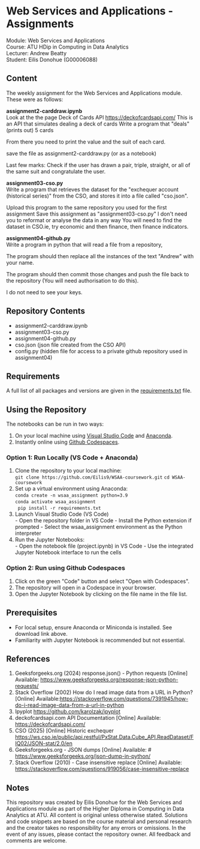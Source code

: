 # Web Services and Applications - Assignments
Module: Web Services and Applications  
Course: ATU HDip in Computing in Data Analytics  
Lecturer: Andrew Beatty <br>
Student: Eilis Donohue (G00006088)


## Content   

The weekly assignment for the Web Services and Applications module. These were as follows:

**assignment2-carddraw.ipynb** <br>
Look at the the page Deck of Cards API    https://deckofcardsapi.com/
This is an API that simulates dealing a deck of cards
Write a program that "deals" (prints out) 5 cards

From there you need to print the value and the suit of each card.

save the file as assignment2-carddraw.py (or as a notebook)

Last few marks:
Check if the user has drawn a pair, triple, straight, or all of the same suit and congratulate the user.

**assignment03-cso.py** <br>
Write a program that retrieves the dataset for the "exchequer account (historical series)" from the CSO, and stores it into a file called "cso.json".

Upload this program to the same repository you used for the first assignment
Save this assignment as "assignment03-cso.py"
I don't need you to reformat or analyse the data in any way
You will need to find the dataset in CSO.ie, try economic and then finance, then finance indicators.

**assignment04-github.py** <br>
Write a program in python that will read a file from a repository, 

The program should then replace all the instances of the text "Andrew" with your name. 

The program should then commit those changes and push the file back to the repository (You will need authorisation to do this).

I do not need to see your keys.


## Repository Contents

- assignment2-carddraw.ipynb <br>
- assignment03-cso.py <br>
- assignment04-github.py <br>
- cso.json (json file created from the CSO API) <br>
- config.py (hidden file for access to a private github repository used in assignment04) <br>


## Requirements  

A full list of all packages and versions are given in the [requirements.txt](requirements.txt) file. 

## Using the Repository

The notebooks can be run in two ways:

  1. On your local machine using [Visual Studio Code](https://code.visualstudio.com/) and [Anaconda](https://www.anaconda.com/download).
  2. Instantly online using [Github Codespaces](https://github.com/features/codespaces).


### Option 1: Run Locally (VS Code + Anaconda)

  1. Clone the repository to your local machine: <br>
  ```git clone https://github.com/Eilis9/WSAA-coursework.git```
  ```cd WSAA-coursework```
  2. Set up a virtual environment using Anaconda: <br>
  ```conda create -n wsaa_assignment python=3.9``` <br>
  ```conda activate wsaa_assignment``` <br>
  ``` pip install -r requirements.txt``` <br>
  3. Launch Visual Studio Code (VS Code) <br>
    - Open the repository folder in VS Code
    - Install the Python extension if prompted
    - Select the wsaa_assignment environment as the Python interpreter
  4. Run the Jupyter Notebooks: <br>
    - Open the notebook file (project.ipynb) in VS Code
    - Use the integrated Jupyter Notebook interface to run the cells

### Option 2: Run using Github Codespaces

  1. Click on the green "Code" button and select "Open with Codespaces". <br>
  2. The repository will open in a Codespace in your browser.<br>
  3. Open the Jupyter Notebook by clicking on the file name in the file list.<br>
 

## Prerequisites
- For local setup, ensure Anaconda or Miniconda is installed. See download link above.
- Familiarity with Jupyter Notebook is recommended but not essential.

## References

1. Geeksforgeeks.org (2024) response.json() - Python requests [Online] Available: https://www.geeksforgeeks.org/response-json-python-requests/
2. Stack Overflow (2002) How do I read image data from a URL in Python? [Online] Available:https://stackoverflow.com/questions/7391945/how-do-i-read-image-data-from-a-url-in-python
3. Ipyplot https://github.com/karolzak/ipyplot
4. deckofcardsapi.com API Documentation [Online] Available: https://deckofcardsapi.com/
5. CSO (2025) [Online] Historic exchequer https://ws.cso.ie/public/api.restful/PxStat.Data.Cube_API.ReadDataset/FIQ02/JSON-stat/2.0/en
6. Geeksforgeeks.org - JSON dumps [Online] Available: # https://www.geeksforgeeks.org/json-dump-in-python/
7. Stack Overflow (2010) - Case insensitive replace [Online] Available: https://stackoverflow.com/questions/919056/case-insensitive-replace



## Notes
This repository was created by Eilis Donohue for the Web Services and Applications module as part of the Higher Diploma in Computing in Data Analytics at ATU. All content is original unless otherwise stated. Solutions and code snippets are based on the course material and personal research and the creator takes no responsibility for any errors or omissions.
In the event of any issues, please contact the repository owner. All feedback and comments are welcome.

